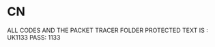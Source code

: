 # CN
ALL CODES AND THE PACKET TRACER FOLDER
PROTECTED TEXT IS :        UK1133
                  PASS:      1133
